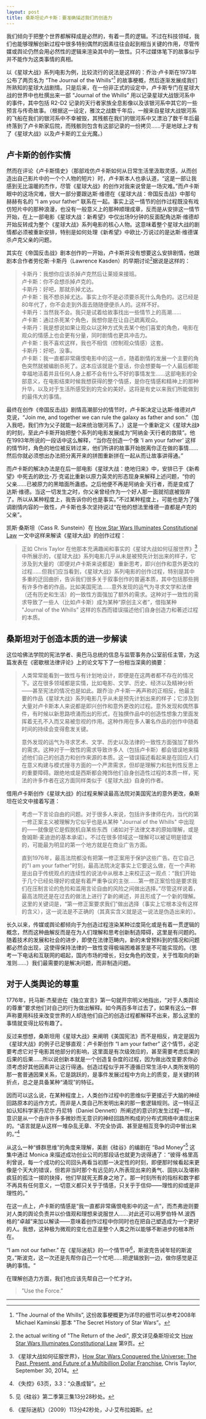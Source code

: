 ```yaml
---
layout: post
title: 桑斯坦论卢卡斯：要准确描述我们的创造力
---
```


我们倾向于把整个世界都解释成是必然的，有着一贯的逻辑。不过在科技领域，我们也能够理解创新过程中很多特别偶然的因素往往会起到相当关键的作用，尽管传媒或舆论仍然会用必然性的逻辑来渲染其中的一致性。只不过媒体笔下的故事似乎并不能作为这类事情的真相。

以《星球大战》系列电影为例，比较流行的说法是这样的：乔治·卢卡斯在1973年公布了两页名为 “The Journal of the Whills”[^1] 的故事梗概，然后逐渐发展成我们所熟知的星球大战剧情。只是后来，在一份非正式的设定中，卢卡斯专门在星球大战的世界中也杜撰出来一部 “Journal of the Whills” 用以记录星球大战银河系中的事件，其中包括 R2-D2 记录的天行者家族全息影像以及该银河系中其它的一些预言与传奇故事。（根据这一设定，雅汶之战数千年后，一艘来自星球大战银河系的飞船在我们的银河系中不幸被毁，其残骸在我们的银河系中又漂泊了数千年后最终落到了卢卡斯家后院，而残骸则包含有这部记录的一份拷贝……于是地球上才有了《星球大战》以及卢卡斯的工业光魔。）

[^1]: “The Journal of the Whills”, 这份故事梗概更为详尽的细节可以参考2008年 Michael Kaminski 那本 "The Secret History of Star Wars”。

## 卢卡斯的创作实情

然而在评论《卢卡斯情史》（那部戏仿卢卡斯如何从日常生活里汲取灵感，从而创造出自己影片中的一个个人物的短片）时，卢卡斯本人也承认道，“这是一部让我感到无比温暖的杰作，尽管《星球大战》的创作对我来说曾是一场灾难。”而卢卡斯眼中的这场灾难，很大一部分要跟达斯·维德在《星球大战：帝国反击战》中那句赫赫有名的 “I am your father“ 联系在一起。事实上这一情节的创作过程既没有戏仿短片中的那种浪漫，也没有一般意义上的那种顺理成章，反而是从安排这一情节开始，在上一部电影《星球大战：新希望》中仅出场9分钟的反面配角达斯·维德却开始反转成为整个《星球大战》系列电影的核心人物。这意味着整个星球大战的剧情都必须被重新安排，特别是如何处理《新希望》中欧比-万说过的是达斯·维德谋杀卢克父亲的问题。

其实在《帝国反击战》剧本创作的一开始，卢卡斯并没有想要这么安排剧情，他跟剧本合作者劳伦斯·卡斯丹（Lawrence Kasden）的早期讨论[^2]据说是这样的：

[^2]: the actual writing of "The Return of the Jedi", 原文详见桑斯坦论文 [How Star Wars Illuminates Constitutional Law](http://cdn.arstechnica.net/wp-content/uploads/2015/05/starwars.pdf) 第9页。

> 卡斯丹：我想你应该杀掉卢克然后让莱娅来接班。  
> 卢卡斯：你不会想杀掉卢克的。  
> 卡斯丹：好吧，那就杀掉尤达。  
> 卢卡斯：我不想杀掉尤达。事实上你不是必须要杀死什么角色的。这已经是80年代了，你不会走到外面去随随便便杀人的。这样不好。  
> 卡斯丹：当然我不会。我只是试着给故事找出一些情节上的高潮……  
> 卢卡斯：通过杀死某个角色，我想你是在让自己疏离观众。  
> 卡斯丹：我是想说如果让观众以这种方式失去某个他们喜爱的角色，电影在观众的情感上也会更有分量，同时剧情也更具冲击力。  
> 卢卡斯：我不喜欢这样，我也不相信（控制观众情感）这套。  
> 卡斯丹：好吧，没事。  
> 卢卡斯：我一直都非常痛恨电影中的这一点，随着剧情的发展一个主要的角色突然就被编剧杀死了。这本应该就是个童话，你会想要每一个人最后都能幸福地活着并且任何人身上都不会有什么不好的事情发生……这部电影的全部意义，在电影结束时候我想获得的整个情感，是你在情感和精神上的那种升华，以及对于生活所感受到的完全的美好。这将是有史以来我们所能做到的最伟大的事情。  

最终在创作《帝国反击战》剧情高潮部分的情节时，卢卡斯决定让达斯·维德对卢克说，“Join me, and together we can rule the galaxy as father and son.”（加入我吧，我们作为父子就能一起来统治银河系了。）这是一个重新定义《星球大战》的时刻，至此卢卡斯开始把整个系列的电影发展成为“阿纳金·天行者的救赎”。他在1993年所说的一段话中这么解释，“当你在创造一个像 'I am your father’ 这样的情节时，角色的地位被反转过来，他们所讲的故事开始脱离你正在做的事情……然后你就必须想出办法把分离开来的拼图重新拼在一起从而让故事讲得通。”

而卢卡斯的解决办法是在后一部电影《星球大战：绝地归来》中，安排已于《新希望》中死去的欧比-万·克诺比重新以原力英灵的形态现身来解释上述问题，“你的父亲……已被原力的黑暗面所蛊惑。之后他便不再是阿纳金·天行者，而是变成了达斯·维德。当这一切发生之时，你父亲曾经作为一个好人那一面就彻底被毁弃了。所以从某种程度上，我告诉你的也是事实。”不过某种程度上，可能也是为了强调剧情内容的一致性，卢卡斯也多次坚持说过“在他的想法里维德一直都是卢克的父亲”。

凯斯·桑斯坦（Cass R. Sunstein）在 [How Star Wars Illuminates Constitutional Law](http://cdn.arstechnica.net/wp-content/uploads/2015/05/starwars.pdf) 一文中这样来解读《星球大战》的创作过程：

> 正如 Chris Taylor 在他那本充满趣闻和事实的《星球大战如何征服世界》[^3]中所展示的，《星球大战》系列电影几乎从未是被预先计划出来的样子，它涉及到大量的（即便对卢卡斯来说都是）重新思考，即兴创作和意外更改的过程……但我们应当看到，《星球大战》系列电影的创作过程，特别是其中多重的迂回曲折，告诉我们很多关于叙事创作的普遍本质，其中包括那些拥有许多作者的作品，比如美国宪法……意外发现的运气为寻求文学和法律（还有历史和生活）的一致性方面强加了额外的需求。这种对于一致性的需求导致了一些人（比如卢卡斯）成为某种“原创主义者”，借指某种 "Journal of the Whills” 这样的东西而错误描述他们自身创造力和著述过程的本质。

[^3]: 《星球大战如何征服世界》，[How Star Wars Conquered the Universe: The Past, Present, and Future of a Multibillion Dollar Franchise](http://www.howstarwarsconquered.com/index.html), Chris Taylor, September 30, 2014。

## 桑斯坦对于创造本质的进一步解读

这位哈佛法学院的宪法学者、奥巴马总统的信息与监管事务办公室前任主管，为这篇发表在《密歇根法律评论》上的论文写下了一份相当深奥的摘要：

> 人类常常能看到一致性与有计划地设计，即便是在这两者都不存在的情况下。这在很多领域都是实情，比如电影、文学、历史、经济以及精神分析——甚至宪法的情况也是如此。跟乔治·卢卡斯一再声称的正相反，他最主要的作品《星球大战》系列电影几乎从未是预先计划出来的样子；它涉及到大量对卢卡斯本人来说都是即兴创作和意外更改的过程。意外发现和偶然事件，有时候以新思路喷涌而出的形式，在独撰作品中的创造性想象力里面发挥着无孔不入而又易被忽视的作用。这种作用在多人署名作品的创作中随着时间的持续会变得愈发关键。
>
> 意外发现的运气为寻求艺术、文学、历史以及法律的一致性方面强加了额外的需求。这种对于一致性的需求导致许多人（包括卢卡斯）都会错误地来描述他们自己的创造力和创作来源的本质。这一错误描述看起来是在回应人们在意义构建与模式搜寻方面的一个严肃需求，但却是理解力和批判性反思上的重要障碍。跟绝地或是西斯都会掩饰他们自身创造性过程的本质一样，宪法的许多作者在这方面同样类似于《星球大战》自身的作者。

借用卢卡斯创作《星球大战》的过程来解读最高法院对美国宪法的意外更改，桑斯坦在论文中接着写道：

> 考虑一下言论自由的问题。对于很多人来说，包括许多律师在内，当代的第一修正案主义被理解为它似乎也是从某种 "Journal of the Whills" 中出现的——就像是它是假脱机自某些东西（诸如对于法律文本的原始理解，或是詹姆斯·麦迪逊的基本承诺）。不过在很多领域这一理解可以被证明是错误的，可能最为明显的第一个地方就是在商业广告方面。
>
> 直到1976年，最高法院都没有把第一修正案用于保护这些广告。在它自己的"I am your father"时刻，最高法院决定事实上它要这么做，在一个声称是出自于传统观点的连续性的说法中从根本上来校正这一观点：“我们开始于几个已经处理好的或是有着严重争议的主张……第一修正案恰恰是要求我们在压制言论的危险和滥用言论自由的风险之间做出选择。”尽管这样说着，最高法院还是在过去的做法上进行了新的阐述，并且形成了一个新的理解。这里的关键词是，“第一修正案要求我们”做出选择（事实上它根本没有这样的含义），这一说法是不正确的（其真实含义就是这一说法是伪造出来的）。

长久以来，传媒或舆论都倾向于为创造过程渲染某种过度简化或是有着一贯逻辑的概念，然而这种曲解反而是在为人们理解和思考创新制造障碍，这里是有问题的。随着技术的发展和社会的进步，即使在法律范畴内，新的未曾预料到的情况和问题都必然会出现，这使得保持法律的一致性变得极端困难甚至是不可能实现的。（思考一下电话和互联网的崛起，国内市场的增长，妇女角色的改变，关于性取向的新准则……）我们最需要的是解决问题，而非制造问题。

## 对于人类舆论的尊重

1776年，托马斯·杰斐逊在《独立宣言》第一句就开宗明义地指出，“对于人类舆论的尊重”要求他们对自己的行为做出解释。如今两百多年过去了，如果有这么一群声称要用科技来改变世界的人却连他们自己的创造过程都解释不出来，那么这里的事情就变得比较有趣了。

反过来想想，桑斯坦用《星球大战》来阐明《美国宪法》而不是相反，肯定是因为《星球大战》的例子已足够直观：卢卡斯创作 “I am your father” 这个情节，必定要考虑它对于电影其他部分的影响，这里面是有次级效应的，甚至需要考虑后果的后果的后果……所以说创新本就是一个创造复杂度的过程，因为做出改变要求你必须考虑好其他因素并让这行得通。创造过程似乎并不遵循日常生活中人类所发明的那一套普通因果关系，它是跳跃的，是事件发展过程中方向上的质变，是关键的转折点，总之是具备某种“涌现”的特征。

因而可以这么说，在某种程度上，人类创作过程中的思维似乎更接近于大脑的神经回路原本的运作方式，而非是人类自己所发明出来的那一套逻辑规则。这一特征正如认知科学家丹尼尔·丹尼特（Daniel Dennett）所阐述的意识的发生过程一样，意识是从一个由许许多多微妙而无意识的神经回路所构成的分布式网络中涌现出来的。“语言就是从这样一堆杂乱无章、不完全协调、甚至是相互竞争的词中冒出来的。”[^4]

[^4]: 《失控》63页，3.3：“众愚成智”。

从这么一种“蜂群思维”的角度来理解，美剧《硅谷》的编剧在 “Bad Money”[^5] 这集中通过 Monica 来描述成功创业公司的那段话也就更为说得通了：“彼得·格里高利曾说，每一个成功的公司回头再看当初那一决定性的时刻，即便那时候看起来更像是个天大的错误，但若非当时那个有远见的人所表现出来的勇气、固执以及堪称疯狂的孤注一掷的抉择，他们早就死无葬身之地了。那一时刻所有的指标和数字都不再具有任何意义，一切意义都只关乎于情感，只关乎于信仰——理性的抑或是非理性的。”

[^5]: 见《硅谷》第二季第三集13分28秒处。

在这一点上，卢卡斯的情感是“我一直都非常痛恨电影中的这一点”，而杰弗逊则要对人类的舆论负责并以价值观和理想来说服世人……对此还可以用罗伯特·M.波西格的“卓越”来加以解读——意味着创作过程中你同时也在把自己塑造成为一个更好的人。我想，这种极为微观的变化也正是整个人类之所以能够不断进步的根本所在。

“I am not our father.” 在《星际迷航》的一个情节中[^6]，斯波克告诫年轻的斯波克，”斯波克，这一次还是先帮你自己一个忙吧……把逻辑放到一边，做你感觉是正确的事情。“

[^6]: 《星际迷航》（2009）113分42秒处，J·J·艾布拉姆斯。

在理解创造力方面，我们也应该先帮自己一个忙才对。

> ”Use the Force.”

***
